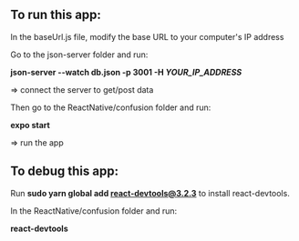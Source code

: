 ## To run this app:

In the baseUrl.js file, modify the base URL to your computer's IP address 

Go to the json-server folder and run:

**json-server --watch db.json -p 3001 -H *YOUR_IP_ADDRESS***

=> connect the server to get/post data

Then go to the ReactNative/confusion folder and run:

**expo start**

=> run the app


## To debug this app:

Run **sudo yarn global add react-devtools@3.2.3** to install react-devtools.

In the ReactNative/confusion folder and run:

**react-devtools**
